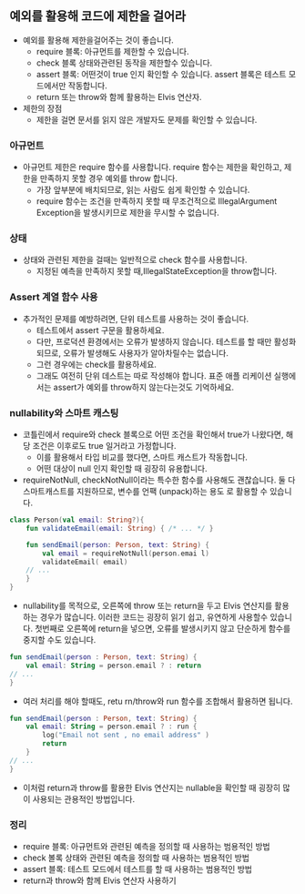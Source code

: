 ## 예외를 활용해 코드에 제한을 걸어라

- 예외를 활용해 제한을걸어주는 것이 좋습니다.
  - require 블록: 아규먼트를 제한할 수 있습니다.
  - check 블록 상태와관련된 동작을 제한할수 있습니다.
  - assert 블록: 어떤것이 true 인지 확인할 수 있습니다. 
    assert 블록은 테스트 모드에서만 작동합니다.
  - return 또는 throw와 함께 활용하는 Elvis 연산자.
- 제한의 장점
  - 제한을 걸면 문서를 읽지 않은 개발자도 문제를 확인할 수 있습니다.

### 아규먼트
- 아규먼트 제한은 require 함수를 사용합니다. 
require 함수는 제한을 확인하고, 제한을 만족하지 못할 경우 예외를 throw 합니다.
  - 가장 앞부분에 배치되므로, 읽는 사람도 쉽게 확인할 수 있습니다.
  - require 함수는 조건을 만족하지 못할 때 무조건적으로 IllegalArgument
Exception을 발생시키므로 제한을 무시할 수 없습니다.


### 상태
- 상태와 관련된 제한을 걸때는 일반적으로 check 함수를 사용합니다.
  - 지정된 예측을 만족하지 못할 때,IllegalStateException을 throw합니다.

### Assert 계열 함수 사용
- 추가적인 문제를 예방하려면, 단위 테스트를 사용하는 것이 좋습니다.
  - 테스트에서 assert 구문을 활용하세요.
  - 다만, 프로덕션 환경에서는 오류가 발생하지 않습니다. 테스트를 할 때만 활성화되므로, 오류가 발생해도 사용자가 알아차릴수는 없습니다.
  - 그런 경우에는 check를 활용하세요.
  - 그래도 여전히 단위 데스트는 따로 작성해야 합니다. 표준 애플
리케이션 실행에서는 assert가 예외를 throw하지 않는다는것도 기억하세요.

### nullability와 스마트 캐스팅
- 코틀린에서 require와 check 블록으로 어떤 조건을 확인해서 true가 나왔다면, 해당 조건은 이후로도 true 일거라고 가정합니다.
  - 이를 활용해서 타입 비교를 했다면, 스마트 캐스트가 작동합니다.
  - 어떤 대상이 null 인지 확인할 때 굉장히 유용합니다.
- requireNotNull, checkNotNull이라는 특수한 함수를 사용해도 괜찮습니다. 둘 다 스마트캐스트를 지원하므로, 변수를 언팩 (unpack)하는 용도
로 활용할 수 있습니다.

```kotlin
class Person(val email: String?){
    fun validateEmail(email: String) { /* ... */ }

    fun sendEmail(person: Person, text: String) {
        val email = requireNotNull(person.emai l)
        validateEmail( email)
    // ...
    }
}
```

- nullability를 목적으로, 오른쪽에 throw 또는 return을 두고 Elvis 연산지를 활용하는 경우가 많습니다. 이러한 코드는 굉장히 읽기 쉽고, 유연하게 사용할수 있습니다. 첫번째로 오른쪽에 return을 넣으면, 오류를 발생시키지 않고 단순하게 함수를 중지할 수도 있습니다.

```kotlin
fun sendEmail(person : Person, text: String) {
    val email: String = person.email ? : return
// ...
}
```

- 여러 처리를 해야 할때도, retu rn/throw와 run 함수를 조합해서 활용하면 됩니다.
```kotlin
fun sendEmail(person : Person, text: String) {
    val email: String = person.email ? : run {
        log("Email not sent , no email address" )
        return
    }
// ...
}
```
- 이처럼 return과 throw를 활용한 Elvis 연산지는 nullable을 확인할 때 굉장히 많이 사용되는 관용적인 방법입니다.

### 정리

- require 블록: 아규먼트와 관련된 예측을 정의할 때 사용하는 범용적인 방법
- check 볼록 상태와 관련된 예측을 정의할 때 사용하는 범용적인 방법
- assert 블록: 테스트 모드에서 테스트를 할 때 사용하는 범용적인 방법
- return과 throw와 함께 Elvis 연산자 사용하기

